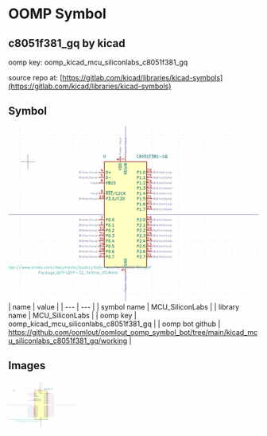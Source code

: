 # OOMP Symbol  
## c8051f381_gq  by kicad  
  
oomp key: oomp_kicad_mcu_siliconlabs_c8051f381_gq  
  
source repo at: [https://gitlab.com/kicad/libraries/kicad-symbols](https://gitlab.com/kicad/libraries/kicad-symbols)  
## Symbol  
  
[![working.png](working_600.png)](working.png)  
| name | value | 
| --- | --- | 
| symbol name | MCU_SiliconLabs | 
| library name | MCU_SiliconLabs | 
| oomp key | oomp_kicad_mcu_siliconlabs_c8051f381_gq | 
| oomp bot github | https://github.com/oomlout/oomlout_oomp_symbol_bot/tree/main/kicad_mcu_siliconlabs_c8051f381_gq/working | 
## Images  
  
[![working.png](working_140.png)](working.png)  
